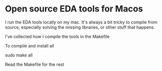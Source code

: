 # Open source EDA tools for Macos

I run the EDA tools locally on my mac. It's always a bit tricky to compile from
source, especially solving the missing libraries, or other stuff that happens.

I've collected how I compile the tools in the Makefile

To compile and install all

   sudo make all 


Read the Makefile for the rest 
